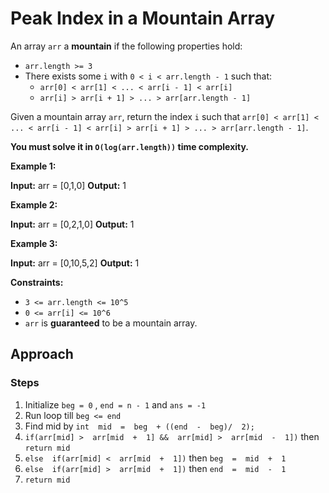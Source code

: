 # Peak Index in a Mountain Array

An array  `arr`  a  **mountain**  if the following properties hold:

-   `arr.length >= 3`
-   There exists some  `i`  with  `0 < i < arr.length - 1`  such that:
    -   `arr[0] < arr[1] < ... < arr[i - 1] < arr[i]`
    -   `arr[i] > arr[i + 1] > ... > arr[arr.length - 1]`

Given a mountain array  `arr`, return the index  `i`  such that  `arr[0] < arr[1] < ... < arr[i - 1] < arr[i] > arr[i + 1] > ... > arr[arr.length - 1]`.

**You must solve it in  `O(log(arr.length))`  time complexity.**


**Example 1:**

**Input:** arr = [0,1,0]
**Output:** 1

**Example 2:**

**Input:** arr = [0,2,1,0]
**Output:** 1

**Example 3:**

**Input:** arr = [0,10,5,2]
**Output:** 1

**Constraints:**

-   `3 <= arr.length <= 10^5`
-   `0 <= arr[i] <= 10^6`
-   `arr`  is  **guaranteed**  to be a mountain array.

## Approach

### Steps
1. Initialize `beg = 0` , `end = n - 1` and `ans = -1`
2. Run loop till `beg <= end`
3. Find mid by `int  mid  =  beg  + ((end  -  beg)/  2);`
4. `if(arr[mid] >  arr[mid  +  1] &&  arr[mid] >  arr[mid  -  1])` then `return mid`
5. `else  if(arr[mid] <  arr[mid  +  1])` then `beg  =  mid  +  1` 
6. `else  if(arr[mid] >  arr[mid  +  1])` then `end  =  mid  -  1`
7. `return mid`


